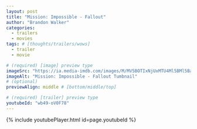 ```yaml
---
layout: post
title: "Mission: Impossible - Fallout"
author: "Brandon Walker"
categories:
  - trailers
  - movies
tags: # [thoughts/trailers/wows]
  - trailer
  - movie

# (required) [image] preview type
imageSrc: "https://ia.media-imdb.com/images/M/MV5BOTIxNjUxMTU4Ml5BMl5BanBnXkFtZTgwMjI0NzU2NDM@._V1_SX1777_CR0,0,1777,888_AL_.jpg"
imageAlt: "Mission: Impossible - Fallout Tumbnail"
# (optional)
previewAlign: middle # [bottom/middle/top]

# (required) [trailer] preview type
youtubeId: "wb49-oV0F78"
---
```



{% include youtubePlayer.html id=page.youtubeId %}

<br>
